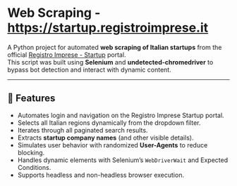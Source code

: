 # Web Scraping - https://startup.registroimprese.it

A Python project for automated **web scraping of Italian startups** from the official [Registro Imprese - Startup](https://startup.registroimprese.it/isin/home) portal.  
This script was built using **Selenium** and **undetected-chromedriver** to bypass bot detection and interact with dynamic content.

---

## 🚀 Features
- Automates login and navigation on the Registro Imprese Startup portal.  
- Selects all Italian regions dynamically from the dropdown filter.  
- Iterates through all paginated search results.  
- Extracts **startup company names** (and other visible details).  
- Simulates user behavior with randomized **User-Agents** to reduce blocking.  
- Handles dynamic elements with Selenium’s `WebDriverWait` and Expected Conditions.  
- Supports headless and non-headless browser execution.  
